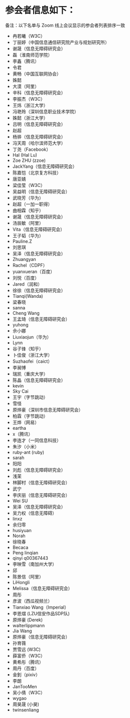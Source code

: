 # 参会者信息如下：

备注：以下名单与 Zoom 线上会议显示的参会者列表排序一致

* 冉若曦（W3C）
* 丁丽婷（中国信息通信研究院产业与规划研究所）
* 谢晟（信息无障碍研究会）
* 磊（淮南师范学院）
* 李鑫（腾讯）
* 令君
* 黄畅（中国互联网协会）
* 姝懿
* 大漠（阿里）
* 辛科（信息无障碍研究会）
* 李振杰（W3C）
* 王炜（浙江大学）
* 冯艳玲（深圳信息职业技术学院）
* 姝懿（浙江大学）
* 吕明（信息无障碍研究会）
* 赵超
* 杨骅（信息无障碍研究会）
* 冯天周（哈尔滨师范大学）
* 丁尧（Facebook）
* Hal (Hal Lu)
* Zoe ZHU (zzoe)
* JackYang（信息无障碍研究会）
* 陈嘉恺（北京复方科技）
* 唐亚婧
* 梁佳莹（W3C）
* 吴益明（信息无障碍研究会）
* 武晓芳（华为）
* 赵超（一加一职得）
* 曲相霖（知乎）
* 谢晟（信息无障碍研究会）
* 汤辰敏（阿里）
* Vita（信息无障碍研究会）
* 王子韬（华为）
* Pauline.Z
* 刘思琪
* 吴泽（信息无障碍研究会）
* Zhuangyan
* Rachel（CDPF）
* yuanxueran（百度）
* 刘悦（百度）
* Jared（润和）
* 徐徐（信息无障碍研究会）
* Tianqi(Wanda)
* 梁春晓
* sanna
* Cheng Wang
* 王孟琦（信息无障碍研究会）
* yuhong
* 佘小娜
* Liuxiaojun（华为）
* Lynn
* 谷子锋（知乎）
* 卜佳俊（浙江大学）
* Suzhaofei（caict）
* 李昶博
* 瑞凯（重庆大学）
* 陈晶（信息无障碍研究会）
* kevin
* Sky Cai
* 王宇（字节跳动）
* 雪怪
* 原烨豪（深圳市信息无障碍研究会）
* 柏霖（字节跳动）
* 王烨（网易）
* eartha
* x（腾讯）
* 李连才（一同信息科技）
* 朱汐（小米）
* ruby-ant (ruby)
* sarah
* 阳阳
* 刘彪（信息无障碍研究会）
* 浅茉
* 林脚村（信息无障碍研究会）
* 武宁
* 李庆丽（信息无障碍研究会）
* Wei SU
* 吴泽（信息无障碍研究会）
* 吴力权（信息无障碍）
* linxz
* 余归零
* husiyuan
* Norah
* 徐晓春
* Becaca
* Peng linqian
* qinyi q00367443
* 李映雪（南加州大学）
* 邱
* 陈景信（阿里）
* LiHongli
* Melissa（信息无障碍研究会）
* 周彤
* 彦波（西瓜视频兰）
* Tianxiao Wang（Imperial）
* 李恩熠 (LZU信安作品SDP队)
* 原烨豪 (Derek)
* walterlippmann
* Jia Wang
* 原烨豪（信息无障碍研究会）
* 孙育薇
* 贾雪远 (W3C) 
* 薛富侨（W3C）
* 黄希彤（腾讯）
* 周丹（百度）
* 金釗（pixiv）
* 李朗
* JanTooMen
* 吴小倩（W3C）
* wygao
* 周昊晟 (小昊)
* twinsenliang
